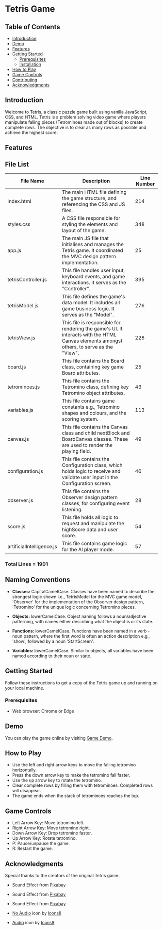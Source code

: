 # Tetris Game

## Table of Contents

- [Introduction](#introduction)
- [Demo](#demo)
- [Features](#features)
- [Getting Started](#getting-started)
  - [Prerequisites](#prerequisites)
  - [Installation](#installation)
- [How to Play](#how-to-play)
- [Game Controls](#game-controls)
- [Contributing](#contributing)
- [Acknowledgments](#acknowledgments)

## Introduction

Welcome to Tetris, a classic puzzle game built using vanilla JavaScript, CSS, and HTML. Tetris is a problem solving video game where players manipulate falling pieces (Tetrominoes made out of blocks) to create complete rows. The objective is to clear as many rows as possible and achieve the highest score.

## Features

<!-- ![Tetris Game Screenshot](/src/icons/gamePlay.png) -->

## File List

| File Name                 | Description                                                                                                                              | Line Number |
| ------------------------- | ---------------------------------------------------------------------------------------------------------------------------------------- | ----------- |
| index.html                | The main HTML file defining the game structure, and referencing the CSS and JS files.                                                    | 214         |
| styles.css                | A CSS file responsible for styling the elements and layout of the game.                                                                  | 348         |
| app.js                    | The main JS file that initialises and manages the Tetris game. It coordinated the MVC design pattern implementation.                     | 25          |
| tetrisController.js       | This file handles user input, keyboard events, and game interactions. It serves as the "Controller".                                     | 395         |
| tetrisModel.js            | This file defines the game's data model. It includes all game business logic. It serves as the "Model".                                  | 276         |
| tetrisView.js             | This file is responsible for rendering the game's UI. It interacts with the HTML Canvas elements amongst others, to serve as the "View". | 228         |
| board.js                  | This file contains the Board class, containing key game Board attributes.                                                                | 25          |
| tetrominoes.js            | This file contains the Tetromino class, defining key Tetromino object attributes.                                                        | 43          |
| variables.js              | This file contains game constants e.g., Tetromino shapes and colours, and the scoring system.                                            | 113         |
| canvas.js                 | This file contains the Canvas class and child nextBlock and BoardCanvas classes. These are used to render the playing field.             | 49          |
| configuration.js          | This file contains the Configuration class, which holds logic to receive and validate user input in the Configuration screen.            | 46          |
| observer.js               | This file contains the Observer design pattern classes, for configuring event listening.                                                 | 28          |
| score.js                  | This file holds all logic to request and manipulate the highScore data and user score.                                                   | 54          |
| artificialIntelligence.js | This file contains game logic for the AI player mode.                                                                                    | 57          |

### Total Lines = 1901

## Naming Conventions

- **Classes:** CapitalCamelCase. Classes have been named to describe the strongest logic shown i.e., TetrisModel for the MVC game model, 'Observer' for the implementation of the Observer design pattern, 'Tetromino' for the unique logic concerning Tetromino pieces.

- **Objects:** lowerCamelCase. Object naming follows a noun/adjective patterning, with names either describing what the object is or its state.

- **Functions:** lowerCamelCase. Functions have been named in a verb - noun pattern, where the first word is often an action description e.g., 'show', followed by a noun 'StartScreen'.

- **Variables:** lowerCamelCase. Similar to objects, all variables have been named according to their noun or state.

## Getting Started

Follow these instructions to get a copy of the Tetris game up and running on your local machine.

### Prerequisites

- Web browser: Chrome or Edge

## Demo

You can play the game online by visiting [Game Demo](https://tetriswebgame.netlify.app/).

## How to Play

- Use the left and right arrow keys to move the falling tetromino horizontally.
- Press the down arrow key to make the tetromino fall faster.
- Use the up arrow key to rotate the tetromino.
- Clear complete rows by filling them with tetrominoes. Completed rows will disappear.
- The game ends when the stack of tetrominoes reaches the top.

## Game Controls

- Left Arrow Key: Move tetromino left.
- Right Arrow Key: Move tetromino right.
- Down Arrow Key: Drop tetromino faster.
- Up Arrow Key: Rotate tetromino.
- P: Pause/unpause the game.
- R: Restart the game.

## Acknowledgments

Special thanks to the creators of the original Tetris game.

- Sound Effect from <a href="https://pixabay.com/sound-effects/?utm_source=link-attribution&utm_medium=referral&utm_campaign=music&utm_content=68698">Pixabay</a>

- Sound Effect from <a href="https://pixabay.com/sound-effects/?utm_source=link-attribution&utm_medium=referral&utm_campaign=music&utm_content=6435">Pixabay</a>

- Sound Effect from <a href="https://pixabay.com/?utm_source=link-attribution&utm_medium=referral&utm_campaign=music&utm_content=6071">Pixabay</a>
- <a target="_blank" href="https://icons8.com/icon/9414/no-audio">No Audio</a> icon by <a target="_blank" href="https://icons8.com">Icons8</a>
- <a target="_blank" href="https://icons8.com/icon/9982/audio">Audio</a> icon by <a target="_blank" href="https://icons8.com">Icons8</a>
